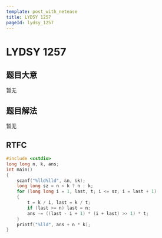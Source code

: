 ```yaml
---
template: post_with_netease
title: LYDSY 1257
pageId: lydsy_1257
---
```


# LYDSY 1257

## 题目大意
暂无

## 题目解法
暂无

## RTFC

```cpp
#include <cstdio>
long long n, k, ans;
int main()
{
    scanf("%lld%lld", &n, &k);
    long long sz = n < k ? n : k;
    for (long long i = 1, last, t; i <= sz; i = last + 1)
    {
        t = k / i, last = k / t;
        if (last >= n) last = n;
        ans -= ((last - i + 1) * (i + last) >> 1) * t;
    }
    printf("%lld", ans + n * k);
}
```
<div id="__comment"></div>
